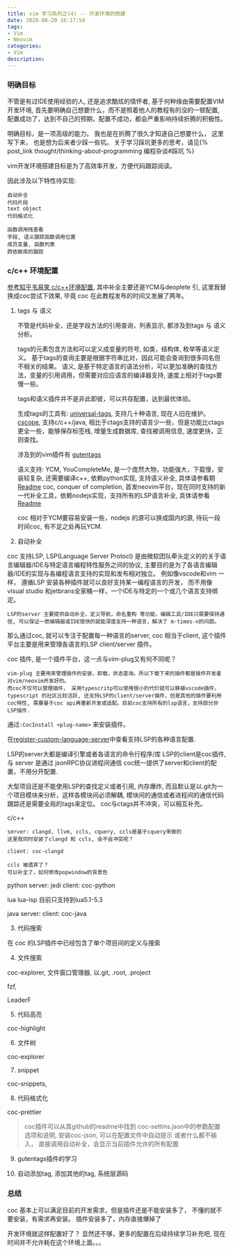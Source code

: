 ```yaml
---
title: vim 学习系列之(4) -- 开发环境的搭建
date: 2020-08-20 16:17:54
tags:
- Vim
- Neovim
categories:
- Vim
description:
---
```


### 明确目标

不管是有过IDE使用经验的人, 还是追求酷炫的情怀者, 基于何种缘由需要配置VIM开发环境, 首先要明确自己想要什么，而不是照着他人的教程有的没的一顿配置, 配置成功了，达到不自己的预期，配置不成功，都会严重影响持续折腾的积极性。

明确目标，是一项高级的能力。 我也是在折腾了很久才知道自己想要什么， 这里写下来， 也是想为后来者少踩一些坑。 关于学习踩坑更多的思考，请见{% post_link thought/thinking-about-programming 编程杂谈#踩坑 %}

vim开发环境搭建目标是为了高效率开发，方便代码跟踪阅读。

因此涉及以下特性待实现: 
	
	自动补全
	代码片段
	text object
	代码格式化

	函数调用栈查看
	字段, 语义跟踪函数调用位置
	成员变量, 函数列表
	跨依赖库的跟踪

### c/c++ 环境配置

[ 参考知乎韦易笑 c/c++环境配置](https://www.zhihu.com/question/47691414/answer/373700711), 其中补全主要还是YCM与deoplete 引, 这里我替换成coc尝试下效果, 毕竟 coc 在此教程发布的时间又发展了两年。 
	
1. tags 与 语义

	不管是代码补全，还是字段方法的引用查询，列表显示, 都涉及到tags 与 语义分析。

	tags的元素包含方法和可以定义成变量的符号, 如类，结构体, 枚举等语义定义。 基于tags的查询主要是根据字符串比对，因此可能会查询到很多同名但不相关的结果。
	语义, 是基于特定语言的语法分析，可以更加准确的查找方法，变量的引用调用，但需要对应应语言的编译器支持, 速度上相对于tags要慢一些。

	tags和语义插件并不是非此即彼，可以共存配置，达到最优体验。

	生成tags的工具有:
		[universal-tags](https://github.com/universal-ctags/ctags), 支持几十种语言, 现在人旧在维护。 
		[cscope](), 支持c/c++/java, 相比于ctags支持的语言少一些，但是功能比ctags更全一些，能够保存标签栈, 增量生成数据库, 查找被调用信息, 速度更快，正则查找。

	涉及到的vim插件有
		[gutentags](https://github.com/ludovicchabant/vim-gutentags)

	语义支持: 
		YCM, YouCompleteMe, 是一个庞然大物，功能强大，下载慢，安装较复杂, 还需要编译c++, 依赖python实现, 支持语义补全, 具体请参看期[Readme](https://github.com/ycm-core/YouCompleteMe)
		coc, conquer of completion, 首发neovim平台，现在同时支持的新一代补全工具，依赖nodejs实现，支持所有的LSP语言补全, 具体请参看[Readme](https://github.com/neoclide/coc.nvim)
	
	coc 相对于YCM要容易安装一些，nodejs 的源可以换成国内的源, 待玩一段时间coc, 有不足之处再玩YCM.

2. 自动补全

coc 支持LSP, LSP(Language Server Protocl) 是由微软团队牵头定义的的关于语言编辑器/IDE与特定语言编程特性服务之间的协议, 主要目的是为了各语言编辑器/IDE的实现与各编程语言支持的实现和发布相对独立。 例如像vscode和vim 一样， 遵循LSP 安装各种插件就可以良好支持某一编程语言的开发， 而不用像visual studio 和jetbrans全家桶一样，一个IDE与特定的一个或几个语言支持绑定。 

	LSP的server 主要提供自动补全，定义导航，命名重构 等功能，编辑工具/IDE只需要保持通信, 可以保证一款编辑器或IDE很快的就能深度支持一种语言，解决了 m-times-n的问题。

那么通过coc, 就可以专注于配置每一种语言的server, coc 相当于client, 这个插件平台主要是用来管理各语言的LSP client/server 插件。

coc 插件, 是一个插件平台，这一点与vim-plug又有何不同呢？ 

	vim-plug 主要用来管理插件的安装，卸载，状态查询。所以下载下来的插件都是插件开发者对vim/neovim开发好的。
	而coc不仅可以管理插件， 采用typescritp可以使用很小的代价就可以移植vscode插件， typescript 的社区比较活跃, 还支持LSP的client/server插件，但是其他的插件要利用coc特性, 需要基于coc api再重新开发或适配。目前coc支持所有的lsp语言，支持部分非LSP插件.

通过`:CocInstall <plug-name>` 来安装插件。

在[register-custom-language-server](https://github.com/neoclide/coc.nvim/wiki/Language-servers#register-custom-language-servers)中查看支持LSP的各种语言配置.

LSP的server大都是编译引擎或者各语言的命令行程序/库
LSP的client是coc插件, 与 server 是通过 jsonRPC协议进程间通信
coc统一提供了server和client的配置，不用分开配置.

大型项目还是不能使用LSP的查找定义或者引用, 内存爆炸, 而且默认是以.git为一个项目模块来分析，这样各模块间必须解耦, 模块间的通信或者进程间的通信代码跟踪还是需要全局的tags来定位。 coc与ctags并不冲突，可以相互补充。

c/c++

	server: clangd, llvm, ccls, cquery, ccls是基于cquery来做的
	这里我同时安装了clangd 和 ccls, 会不会冲突呢？
	
	client: coc-clangd

	ccls 被遗弃了？ 
	可以补全了，如何修改popwindow的背景色

python 
	server: jedi
	client: coc-python

lua
	lua-lsp 目前只支持到lua5.1-5.3
	
java
	server: 
	client: coc-java

3. 代码搜索

在 coc 的LSP插件中已经包含了单个项目间的定义与搜索

4. 文件搜索

coc-explorer, 文件窗口管理器, 以.git, .root, .project

fzf,

LeaderF

5. 代码高亮

coc-highlight

6. 文件树

coc-explorer

7. snippet

coc-snippets, 

8. 代码格式化

coc-prettier

> coc插件可以从其github的readme中找到 coc-settins.json中的参数配置选项和说明, 安装coc-json, 可以在配置文件中自动提示
> 或者什么都不输入， 直接调用自动补全，会显示当前插件允许的所有配置

9. gutentags插件的学习

10. 自动添加tag, 添加其他的tag, 系统层源码

### 总结

coc 基本上可以满足目前的开发需求，但是插件还是不能安装多了， 不懂的就不要安装，有需求再安装。 插件安装多了，内存直接爆掉了

开发环境就这样配置好了？ 显然还不够，更多的配置在后续持续学习补充吧, 现在时间并不允许耗在这个环境上面。。。

